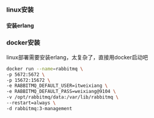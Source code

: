 ### linux安装

#### 安装erlang







### docker安装

linux部署需要安装erlang，太复杂了，直接用docker启动吧

```sh
docker run --name=rabbitmq \
-p 5672:5672 \
-p 15672:15672 \
-e RABBITMQ_DEFAULT_USER=itweixiang \
-e RABBITMQ_DEFAULT_PASS=weixiang@9104 \
-v /opt/rabbitmq/data:/var/lib/rabbitmq \
--restart=always \
-d rabbitmq:3-management
```

